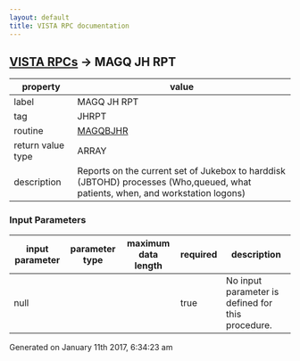 ```yaml
---
layout: default
title: VISTA RPC documentation
---
```




## [VISTA RPCs](TableOfContent.md) &#8594; MAGQ JH RPT 

 property | value 
--- | --- 
 label | MAGQ JH RPT
 tag | JHRPT
 routine | [MAGQBJHR](http://code.osehra.org/dox/Routine_MAGQBJHR_source.html)
 return value type | ARRAY
 description | Reports on the current set of Jukebox to harddisk (JBTOHD) processes (Who,queued, what patients, when, and workstation logons)

### Input Parameters

| input parameter | parameter type | maximum data length | required | description | 
| --- | --- | --- | --- | --- | 
| null |  |  | true | No input parameter is defined for this procedure. | 




Generated on January 11th 2017, 6:34:23 am